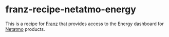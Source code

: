 # franz-recipe-netatmo-energy

This is a recipe for [Franz](meetfranz.com) that provides access to the Energy dashboard for [Netatmo](netatmo.com) products.
